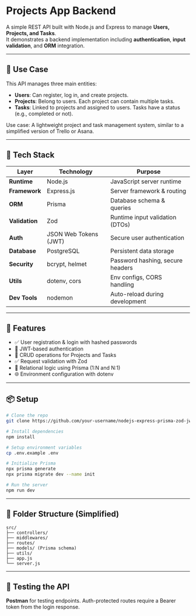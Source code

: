 # Projects App Backend

A simple REST API built with Node.js and Express to manage **Users, Projects, and Tasks**.  
It demonstrates a backend implementation including **authentication**, **input validation**, and **ORM** integration.

---

## 📌 Use Case

This API manages three main entities:

- **Users**: Can register, log in, and create projects.
- **Projects**: Belong to users. Each project can contain multiple tasks.
- **Tasks**: Linked to projects and assigned to users. Tasks have a status (e.g., completed or not).

Use case: A lightweight project and task management system, similar to a simplified version of Trello or Asana.

---

## 🧱 Tech Stack

| Layer          | Technology            | Purpose                          |
| -------------- | --------------------- | -------------------------------- |
| **Runtime**    | Node.js               | JavaScript server runtime        |
| **Framework**  | Express.js            | Server framework & routing       |
| **ORM**        | Prisma                | Database schema & queries        |
| **Validation** | Zod                   | Runtime input validation (DTOs)  |
| **Auth**       | JSON Web Tokens (JWT) | Secure user authentication       |
| **Database**   | PostgreSQL            | Persistent data storage          |
| **Security**   | bcrypt, helmet        | Password hashing, secure headers |
| **Utils**      | dotenv, cors          | Env configs, CORS handling       |
| **Dev Tools**  | nodemon               | Auto-reload during development   |

---

## 🚀 Features

- ✅ User registration & login with hashed passwords
- 🔐 JWT-based authentication
- 📁 CRUD operations for Projects and Tasks
- ✅ Request validation with Zod
- 🔄 Relational logic using Prisma (1:N and N:1)
- 🌐 Environment configuration with dotenv

---

## 📦 Setup

```bash
# Clone the repo
git clone https://github.com/your-username/nodejs-express-prisma-zod-jwt

# Install dependencies
npm install

# Setup environment variables
cp .env.example .env

# Initialize Prisma
npx prisma generate
npx prisma migrate dev --name init

# Run the server
npm run dev
```

---

## 📂 Folder Structure (Simplified)

```
src/
├── controllers/
├── middlewares/
├── routes/
├── models/ (Prisma schema)
├── utils/
├── app.js
└── server.js
```

---

## 🧪 Testing the API

**Postman** for testing endpoints.
Auth-protected routes require a Bearer token from the login response.